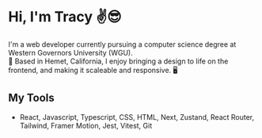 # Hi, I'm Tracy ✌️😎

I'm a web developer currently pursuing a computer science degree at Western Governors University (WGU). <br/> 🦉
Based in Hemet, California, I enjoy bringing a design to life on the frontend, and making it scaleable and responsive. 🖥️

## My Tools
- React, Javascript, Typescript, CSS, HTML, Next, Zustand, React Router, Tailwind, Framer Motion, Jest, Vitest, Git
